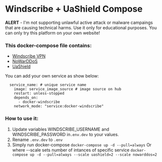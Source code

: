 # Windscribe + UaShield Compose
 
**ALERT** - I'm not supporting unlawful active attack or malware campaings that are causing technical harms. Use it only for educational purposes. You can only try this platform on your own website!
  
### This docker-compose file contains:
- [Windscribe VPN](https://windscribe.com/) 
- [NoWarDDoS](https://gitlab.com/a_gonda/nowarddos) 
- [UaShield](https://github.com/opengs/uashield)

You can add your own service as show below:
```
  service_name: # unique service name
    image: service_image_source # image source on hub
    restart: unless-stopped
    depends_on: 
      - docker-windscribe
    network_mode: "service:docker-windscribe"
```

### How to use it:
1. Update variables WINDSCRIBE_USERNAME and WINDSCRIBE_PASSWORD in`.env.dev` to your values.
2. Rename `.env.dev` to `.env`
3. Simply run docker-compose
    `docker-compose up -d --pull=always`
    Or where --scale sets number of intances of specific service
    `docker-compose up -d --pull=always --scale uashield=2 --scale nowarddos=2`